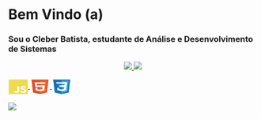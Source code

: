 #  Bem Vindo  (a) <h3> Sou o Cleber Batista,  estudante de Análise e Desenvolvimento de Sistemas </h3>

   <div align="center">
  <a href="https://github.com/Cleber-0101">
  <img height="180em" src="https://github-readme-stats.vercel.app/api?username=Cleber-0101&show_icons=true&theme=dark&include_all_commits=true&count_private=true"/>
  <img height="180em" src="https://github-readme-stats.vercel.app/api/top-langs/?username=Cleber-0101&layout=compact&langs_count=7&theme=dark"/>
</div> 
    

<div style="display: inline_block"><br>
  <img align="center" alt="JS" height="30" width="40" src="https://raw.githubusercontent.com/devicons/devicon/master/icons/javascript/javascript-plain.svg">
  <img align="center" alt="HTML" height="30" width="40" src="https://raw.githubusercontent.com/devicons/devicon/master/icons/html5/html5-original.svg">
  <img align="center" alt="CSS" height="30" width="40" 
 src="https://raw.githubusercontent.com/devicons/devicon/master/icons/css3/css3-original.svg">
 </div> 
  <br>
<div> 
  <a href="https://www.linkedin.com/in/cleber-batista-bab520200/" target="_blank"><img src="https://img.shields.io/badge/-LinkedIn-%230077B5?style=for-the-badge&logo=linkedin&logoColor=white" target="_blank"></a> 
</div>
